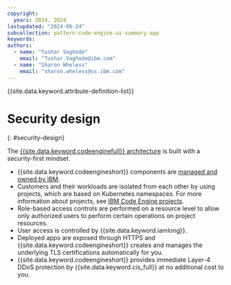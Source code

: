 ```yaml
---
copyright:
  years: 2024, 2024
lastupdated: "2024-06-24"
subcollection: pattern-code-engine-ai-summary-app
keywords:
authors:
  - name: "Tushar Vaghode"
    email: "Tushar.Vaghode@ibm.com"
  - name: "Sharon Wheless"
    email: "sharon.wheless@us.ibm.com"
---
```


{{site.data.keyword.attribute-definition-list}}

# Security design
{: #security-design}

The [{{site.data.keyword.codeenginefull}} architecture](/docs/codeengine?topic=codeengine-architecture) is built with a security-first mindset.

* {{site.data.keyword.codeengineshort}} components are [managed and owned by IBM](/docs/codeengine?topic=codeengine-responsibilities-ce).
* Customers and their workloads are isolated from each other by using projects, which are based on Kubernetes namespaces. For more information about projects, see [IBM Code Engine projects](/docs/codeengine?topic=codeengine-manage-project).
* Role-based access controls are performed on a resource level to allow only authorized users to perform certain operations on project resources.
* User access is controlled by {{site.data.keyword.iamlong}}.
* Deployed apps are exposed through HTTPS and {{site.data.keyword.codeengineshort}} creates and manages the underlying TLS certifications automatically for you.
* {{site.data.keyword.codeengineshort}} provides immediate Layer-4 DDoS protection by {{site.data.keyword.cis_full}} at no additional cost to you.
